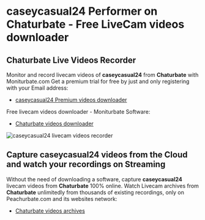 # caseycasual24 Performer on Chaturbate - Free LiveCam videos downloader

## Chaturbate Live Videos Recorder

Monitor and record livecam videos of **caseycasual24** from **Chaturbate** with Moniturbate.com
Get a premium trial for free by just and only registering with your Email address:
* [caseycasual24 Premium videos downloader](https://moniturbate.com/request-demo-licence-key.html)

Free livecam videos downloader - Moniturbate Software:
* [Chaturbate videos downloader](https://moniturbate.com/moniturbate-download-software.html)

![caseycasual24 livecam videos recorder](https://peachurnet.com/templates/moniturbate-software.png)


## Capture caseycasual24 videos from the Cloud and watch your recordings on Streaming

Without the need of downloading a software, capture **caseycasual24** livecam videos from **Chaturbate** 100% online.
Watch Livecam archives from **Chaturbate** unlimitedly from thousands of existing recordings, only on Peachurbate.com and its websites network:
* [Chaturbate videos archives](https://peachurnet.com/)